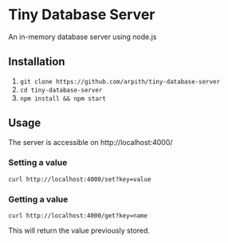 # Tiny Database Server 
An in-memory database server using node.js

## Installation
1. `git clone https://github.com/arpith/tiny-database-server`
2. `cd tiny-database-server`
3. `npm install && npm start`

## Usage
The server is accessible on http://localhost:4000/

### Setting a value
`curl http://localhost:4000/set?key=value`

### Getting a value
`curl http://localhost:4000/get?key=name`

This will return the value previously stored.
